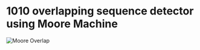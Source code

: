 # 1010 overlapping sequence detector using Moore Machine

![Moore Overlap](https://github.com/VenuPabbuleti/IMPLEMENTATION-OF-FINITE-STATE-MACHINES-BY-SEQUENCE-DETECTORS-USING-VERILOG/assets/117000362/e0ccfae7-3ae7-4985-9b4b-e7e54119c940)

